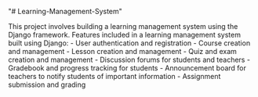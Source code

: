 "# Learning-Management-System" 

This project involves building a learning management system using the Django framework.
Features included in a learning management system built using Django:
    - User authentication and registration
    - Course creation and management
    - Lesson creation and management
    - Quiz and exam creation and management
    - Discussion forums for students and teachers
    - Gradebook and progress tracking for students
    - Announcement board for teachers to notify students of important information
    - Assignment submission and grading
